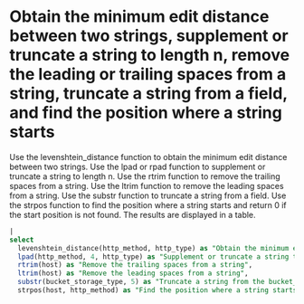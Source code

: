 # Obtain the minimum edit distance between two strings, supplement or truncate a string to length n, remove the leading or trailing spaces from a string, truncate a string from a field, and find the position where a string starts

Use the levenshtein_distance function to obtain the minimum edit distance between two strings.
Use the lpad or rpad function to supplement or truncate a string to length n.
Use the rtrim function to remove the trailing spaces from a string.
Use the ltrim function to remove the leading spaces from a string.
Use the substr function to truncate a string from a field.
Use the strpos function to find the position where a string starts and return 0 if the start position is not found.
The results are displayed in a table.

```SQL
|
select
  levenshtein_distance(http_method, http_type) as "Obtain the minimum edit distance between two strings",
  lpad(http_method, 4, http_type) as "Supplement or truncate a string to 4 characters",
  rtrim(host) as "Remove the trailing spaces from a string",
  ltrim(host) as "Remove the leading spaces from a string",
  substr(bucket_storage_type, 5) as "Truncate a string from the bucket_storage_type field",
  strpos(host, http_method) as "Find the position where a string starts and return 0 if the start position is not found"
```

